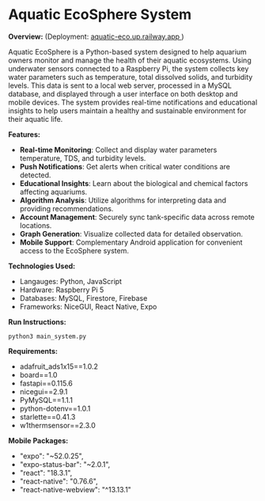 # Aquatic EcoSphere System

**Overview:** (Deployment: [aquatic-eco.up.railway.app ](https://aquatic-eco.up.railway.app/login))

Aquatic EcoSphere is a Python-based system designed to help aquarium owners monitor and manage the health of their aquatic ecosystems. Using underwater sensors connected to a Raspberry Pi, the system collects key water parameters such as temperature, total dissolved solids, and turbidity levels. This data is sent to a local web server, processed in a MySQL database, and displayed through a user interface on both desktop and mobile devices. The system provides real-time notifications and educational insights to help users maintain a healthy and sustainable environment for their aquatic life.

**Features:**
- **Real-time Monitoring**: Collect and display water parameters temperature, TDS, and turbidity levels.
- **Push Notifications**: Get alerts when critical water conditions are detected.
- **Educational Insights**: Learn about the biological and chemical factors affecting aquariums.
- **Algorithm Analysis**: Utilize algorithms for interpreting data and providing recommendations.
- **Account Management**: Securely sync tank-specific data across remote locations.
- **Graph Generation**: Visualize collected data for detailed observation.
- **Mobile Support**: Complementary Android application for convenient access to the EcoSphere system.

**Technologies Used:**
- Langauges: Python, JavaScript
- Hardware: Raspberry Pi 5
- Databases: MySQL, Firestore, Firebase
- Frameworks: NiceGUI, React Native, Expo
  
**Run Instructions:**
```
python3 main_system.py
```

**Requirements:**
- adafruit_ads1x15==1.0.2
- board==1.0
- fastapi==0.115.6
- nicegui==2.9.1
- PyMySQL==1.1.1
- python-dotenv==1.0.1
- starlette==0.41.3
- w1thermsensor==2.3.0

**Mobile Packages:**
- "expo": "~52.0.25",
- "expo-status-bar": "~2.0.1",
- "react": "18.3.1",
- "react-native": "0.76.6",
- "react-native-webview": "^13.13.1"
